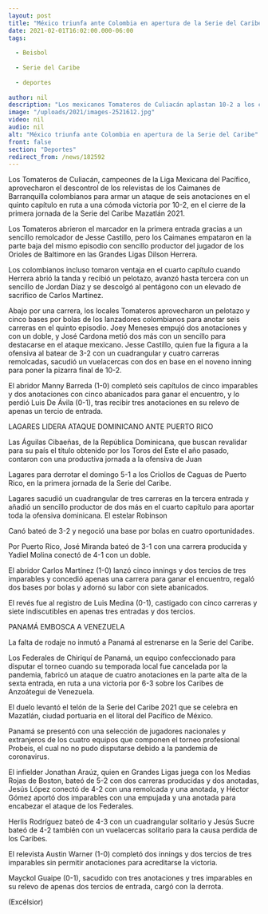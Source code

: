 ```yaml
---
layout: post
title: "México triunfa ante Colombia en apertura de la Serie del Caribe"
date: 2021-02-01T16:02:00.000-06:00
tags:
  
  - Beisbol
  
  - Serie del Caribe
  
  - deportes
  
author: nil
description: "Los mexicanos Tomateros de Culiacán aplastan 10-2 a los colombianos Caimanes de Barranquilla en la primera jornada de la Serie del Caribe"
image: "/uploads/2021/images-2521612.jpg"
video: nil
audio: nil
alt: "México triunfa ante Colombia en apertura de la Serie del Caribe"
front: false
section: "Deportes"
redirect_from: /news/182592
---
```


Los Tomateros de Culiacán, campeones de la Liga Mexicana del Pacífico, aprovecharon el descontrol de los relevistas de los Caimanes de Barranquilla colombianos para armar un ataque de seis anotaciones en el quinto capítulo en ruta a una cómoda victoria por 10-2, en el cierre de la primera jornada de la Serie del Caribe Mazatlán 2021.

Los Tomateros abrieron el marcador en la primera entrada gracias a un sencillo remolcador de Jesse Castillo, pero los Caimanes empataron en la parte baja del mismo episodio con sencillo productor del jugador de los Orioles de Baltimore en las Grandes Ligas Dilson Herrera.

Los colombianos incluso tomaron ventaja en el cuarto capítulo cuando Herrera abrió la tanda y recibió un pelotazo, avanzó hasta tercera con un sencillo de Jordan Díaz y se descolgó al pentágono con un elevado de sacrifico de Carlos Martínez.

Abajo por una carrera, los locales Tomateros aprovecharon un pelotazo y cinco bases por bolas de los lanzadores colombianos para anotar seis carreras en el quinto episodio. Joey Meneses empujó dos anotaciones y con un doble, y José Cardona metió dos más con un sencillo para destacarse en el ataque mexicano.
Jesse Castillo, quien fue la figura a la ofensiva al batear de 3-2 con un cuadrangular y cuatro carreras remolcadas, sacudió un vuelacercas con dos en base en el noveno inning para poner la pizarra final de 10-2.

El abridor Manny Barreda (1-0) completó seis capítulos de cinco imparables y dos anotaciones con cinco abanicados para ganar el encuentro, y lo perdió Luis De Ávila (0-1), tras recibir tres anotaciones en su relevo de apenas un tercio de entrada.

LAGARES LIDERA ATAQUE DOMINICANO ANTE PUERTO RICO


Las Águilas Cibaeñas, de la República Dominicana, que buscan revalidar para su país el título obtenido por los Toros del Este el año pasado, contaron con una productiva jornada a la ofensiva de Juan

Lagares para derrotar el domingo 5-1 a los Criollos de Caguas de Puerto Rico, en la primera jornada de la Serie del Caribe.

Lagares sacudió un cuadrangular de tres carreras en la tercera entrada y añadió un sencillo productor de dos más en el cuarto capítulo para aportar toda la ofensiva dominicana. El estelar Robinson

Canó bateó de 3-2 y negoció una base por bolas en cuatro oportunidades.

Por Puerto Rico, José Miranda bateó de 3-1 con una carrera producida y Yadiel Molina conectó de 4-1 con un doble.

El abridor Carlos Martínez (1-0) lanzó cinco innings y dos tercios de tres imparables y concedió apenas una carrera para ganar el encuentro, regaló dos bases por bolas y adornó su labor con siete abanicados.

El revés fue al registro de Luis Medina (0-1), castigado con cinco carreras y siete indiscutibles en apenas tres entradas y dos tercios.

PANAMÁ EMBOSCA A VENEZUELA


La falta de rodaje no inmutó a Panamá al estrenarse en la Serie del Caribe.

Los Federales de Chiriquí de Panamá, un equipo confeccionado para disputar el torneo cuando su temporada local fue cancelada por la pandemia, fabricó un ataque de cuatro anotaciones en la parte alta de la sexta entrada, en ruta a una victoria por 6-3 sobre los Caribes de Anzoátegui de Venezuela.

El duelo levantó el telón de la Serie del Caribe 2021 que se celebra en Mazatlán, ciudad portuaria en el litoral del Pacífico de México.

Panamá se presentó con una selección de jugadores nacionales y extranjeros de los cuatro equipos que componen el torneo profesional Probeis, el cual no no pudo disputarse debido a la pandemia de coronavirus.

El infielder Jonathan Araúz, quien en Grandes Ligas juega con los Medias Rojas de Boston, bateó de 5-2 con dos carreras producidas y dos anotadas, Jesús López conectó de 4-2 con una remolcada y una anotada, y Héctor Gómez aportó dos imparables con una empujada y una anotada para encabezar el ataque de los Federales.

Herlis Rodríguez bateó de 4-3 con un cuadrangular solitario y Jesús Sucre bateó de 4-2 también con un vuelacercas solitario para la causa perdida de los Caribes.

El relevista Austin Warner (1-0) completó dos innings y dos tercios de tres imparables sin permitir anotaciones para acreditarse la victoria.

Mayckol Guaipe (0-1), sacudido con tres anotaciones y tres imparables en su relevo de apenas dos tercios de entrada, cargó con la derrota.

(Excélsior)